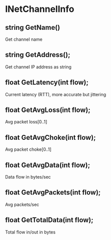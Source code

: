 # INetChannelInfo

## string GetName\(\)

Get channel name

## string GetAddress\(\);

Get channel IP address as string

## float GetLatency\(int flow\);

Current latency \(RTT\), more accurate but jittering

## float GetAvgLoss\(int flow\);

Avg packet loss\[0..1\]

## float GetAvgChoke\(int flow\);

Avg packet choke\[0..1\]

## float GetAvgData\(int flow\);

Data flow in bytes/sec

## float GetAvgPackets\(int flow\);

Avg packets/sec

## float GetTotalData\(int flow\);

Total flow in/out in bytes

